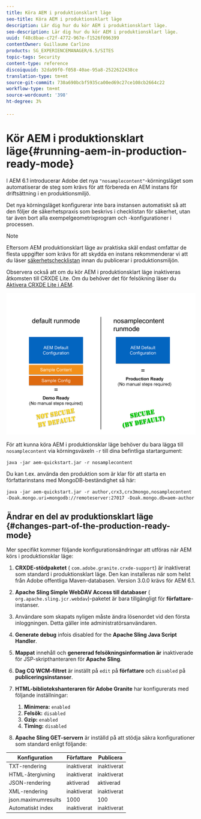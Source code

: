 ```yaml
---
title: Köra AEM i produktionsklart läge
seo-title: Köra AEM i produktionsklart läge
description: Lär dig hur du kör AEM i produktionsklart läge.
seo-description: Lär dig hur du kör AEM i produktionsklart läge.
uuid: f48c8bae-c72f-4772-967e-f1526f096399
contentOwner: Guillaume Carlino
products: SG_EXPERIENCEMANAGER/6.5/SITES
topic-tags: Security
content-type: reference
discoiquuid: 32da99f0-f058-40ae-95a8-2522622438ce
translation-type: tm+mt
source-git-commit: 730a690bcbf5935ca00ed69c27ce108cb2664c22
workflow-type: tm+mt
source-wordcount: '398'
ht-degree: 3%

---
```



# Kör AEM i produktionsklart läge{#running-aem-in-production-ready-mode}

I AEM 6.1 introducerar Adobe det nya `"nosamplecontent"`-körningsläget som automatiserar de steg som krävs för att förbereda en AEM instans för driftsättning i en produktionsmiljö.

Det nya körningsläget konfigurerar inte bara instansen automatiskt så att den följer de säkerhetspraxis som beskrivs i checklistan för säkerhet, utan tar även bort alla exempelgeometrixprogram och -konfigurationer i processen.

>[!NOTE]
>
>Eftersom AEM produktionsklart läge av praktiska skäl endast omfattar de flesta uppgifter som krävs för att skydda en instans rekommenderar vi att du läser [säkerhetschecklistan](/help/sites-administering/security-checklist.md) innan du publicerar i produktionsmiljön.
>
>Observera också att om du kör AEM i produktionsklart läge inaktiveras åtkomsten till CRXDE Lite. Om du behöver det för felsökning läser du [Aktivera CRXDE Lite i AEM](/help/sites-administering/enabling-crxde-lite.md).

![chlimage_1-83](assets/chlimage_1-83a.png)

För att kunna köra AEM i produktionsklar läge behöver du bara lägga till `nosamplecontent` via körningsväxeln `-r` till dina befintliga startargument:

```shell
java -jar aem-quickstart.jar -r nosamplecontent
```

Du kan t.ex. använda den produktion som är klar för att starta en författarinstans med MongoDB-beständighet så här:

```shell
java -jar aem-quickstart.jar -r author,crx3,crx3mongo,nosamplecontent -Doak.mongo.uri=mongodb://remoteserver:27017 -Doak.mongo.db=aem-author
```

## Ändrar en del av produktionsklart läge {#changes-part-of-the-production-ready-mode}

Mer specifikt kommer följande konfigurationsändringar att utföras när AEM körs i produktionsklar läge:

1. **CRXDE-stödpaketet** ( `com.adobe.granite.crxde-support`) är inaktiverat som standard i produktionsklart läge. Den kan installeras när som helst från Adobe offentliga Maven-databasen. Version 3.0.0 krävs för AEM 6.1.

1. **Apache Sling Simple WebDAV Access till databaser** ( `org.apache.sling.jcr.webdav`)-paketet är bara tillgängligt för **författare**-instanser.

1. Användare som skapats nyligen måste ändra lösenordet vid den första inloggningen. Detta gäller inte administratörsanvändaren.
1. **Generate debug** infois disabled for the  **Apache Sling Java Script Handler**.

1. **Mappat** innehåll och  **genererad felsökningsinformation är** inaktiverade för JSP-skripthanteraren för  **Apache Sling**.

1. **Dag CQ WCM-filtret** är inställt på `edit` på **författare** och `disabled` på **publiceringsinstanser**.

1. **HTML-bibliotekshanteraren för Adobe Granite** har konfigurerats med följande inställningar:

   1. **Minimera:** `enabled`
   1. **Felsök:** `disabled`
   1. **Gzip:** `enabled`
   1. **Timing:** `disabled`

1. **Apache Sling GET-servern** är inställd på att stödja säkra konfigurationer som standard enligt följande:

| **Konfiguration** | **Författare** | **Publicera** |
|---|---|---|
| TXT-rendering | inaktiverat | inaktiverat |
| HTML-återgivning | inaktiverat | inaktiverat |
| JSON-rendering | aktiverad | aktiverad |
| XML-rendering | inaktiverat | inaktiverat |
| json.maximumresults | 1000 | 100 |
| Automatiskt index | inaktiverat | inaktiverat |

